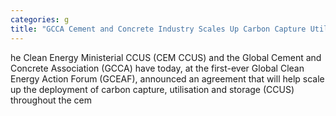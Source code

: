 ```yaml
---
categories: g
title: "GCCA Cement and Concrete Industry Scales Up Carbon Capture Utilisation and Storage CCUS Efforts to Accelerate Decarbonisation"
---
```

he Clean Energy Ministerial CCUS (CEM CCUS) and the Global Cement and Concrete Association (GCCA) have today, at the first-ever Global Clean Energy Action Forum (GCEAF), announced an agreement that will help scale up the deployment of carbon capture, utilisation and storage (CCUS) throughout the cem